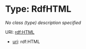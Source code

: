 # Type: RdfHTML




_No class (type) description specified_



URI: [rdf:HTML](http://www.w3.org/1999/02/22-rdf-syntax-ns#HTML)


* [uri](https://w3id.org/linkml/uri): rdf:HTML










